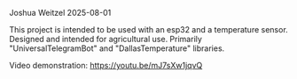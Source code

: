Joshua Weitzel 2025-08-01

This project is intended to be used with an esp32 and a temperature sensor.
Designed and intended for agricultural use.
Primarily "UniversalTelegramBot" and "DallasTemperature" libraries.


Video demonstration: https://youtu.be/mJ7sXw1jqvQ

